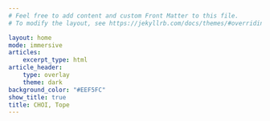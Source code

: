 ```yaml
---
# Feel free to add content and custom Front Matter to this file.
# To modify the layout, see https://jekyllrb.com/docs/themes/#overriding-theme-defaults

layout: home
mode: immersive
articles:
    excerpt_type: html
article_header:
    type: overlay
    theme: dark
background_color: "#EEF5FC"
show_title: true
title: CHOI, Tope
---
```

<style>
.overlay {
  min-height: auto !important;
  height: 18rem !important;
}
h1 {
  margin-top: 2rem;
}
</style>